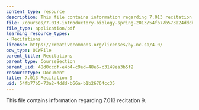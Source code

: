 ```yaml
---
content_type: resource
description: This file contains information regarding 7.013 recitation 9.
file: /courses/7-013-introductory-biology-spring-2013/54fb77b573a24dddb66ab1b26764cc35_MIT7_013S12_Recitation_9.pdf
file_type: application/pdf
learning_resource_types:
- Recitations
license: https://creativecommons.org/licenses/by-nc-sa/4.0/
ocw_type: OCWFile
parent_title: Recitations
parent_type: CourseSection
parent_uid: 48d0ccdf-e4b4-c9ed-48e6-c3149ea3b5f2
resourcetype: Document
title: 7.013 Recitation 9
uid: 54fb77b5-73a2-4ddd-b66a-b1b26764cc35
---
```

This file contains information regarding 7.013 recitation 9.